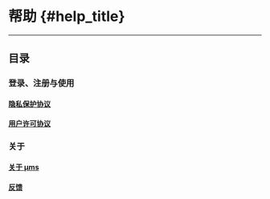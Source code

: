 # 帮助 {#help_title}

--------------------

## 目录

### 登录、注册与使用

#### [隐私保护协议](/help/view/privacy)

#### [用户许可协议](/help/view/term)

### 关于

#### [关于 μms](/help/view/about)

#### [反馈](/help/view/feedback)
